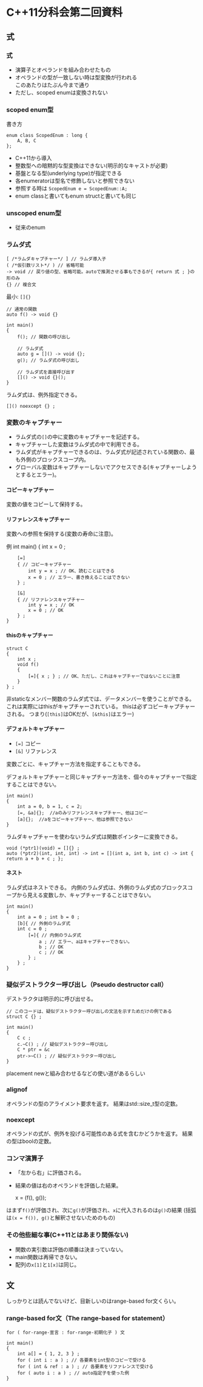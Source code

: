 # C++11分科会第二回資料 
## 式
### 式
* 演算子とオペランドを組み合わせたもの
* オペランドの型が一致しない時は型変換が行われる  
このあたりはたぶん今まで通り
* ただし、scoped enumは変換されない

### scoped enum型
書き方

    enum class ScopedEnum : long {
    	A, B, C
    };

* C++11から導入
* 整数型への暗黙的な型変換はできない(明示的なキャストが必要)
* 基盤となる型(underlying type)が指定できる
* 各enumeratorは型名で修飾しないと参照できない
* 参照する時は
`ScopedEnum e = ScopedEnum::A;`
* enum classと書いてもenum structと書いても同じ

### unscoped enum型
* 従来のenum

### ラムダ式
    [ /*ラムダキャプチャー*/ ] // ラムダ導入子
    ( /*仮引数リスト*/ ) // 省略可能
    -> void // 戻り値の型、省略可能。autoで推測させる事もできるが{ return 式 ; }の形のみ
    {} // 複合文
最小: `[]{}`

    // 通常の関数
    auto f() -> void {}
    
    int main()
    {
    	f(); // 関数の呼び出し
    
    	// ラムダ式
    	auto g = []() -> void {};
    	g(); // ラムダ式の呼び出し
    
    	// ラムダ式を直接呼び出す
    	[]() -> void {}();
    }

ラムダ式は、例外指定できる。

    []() noexcept {} ;

### 変数のキャプチャー
* ラムダ式の`[]`の中に変数のキャプチャーを記述する。
* キャプチャーした変数はラムダ式の中で利用できる。
* ラムダ式がキャプチャーできるのは、ラムダ式が記述されている関数の、最も外側のブロックスコープ内。
* グローバル変数はキャプチャーしないでアクセスできる(キャプチャーしようとするとエラー)。
#### コピーキャプチャー
変数の値をコピーして保持する。
#### リファレンスキャプチャー
変数への参照を保持する(変数の寿命に注意)。

例
    int main()
    {
    	int x = 0 ;
    
    	[=]
    	{ // コピーキャプチャー
    		int y = x ; // OK、読むことはできる
    		x = 0 ; // エラー、書き換えることはできない
    	} ;
    
    	[&]
    	{ // リファレンスキャプチャー
    		int y = x ; // OK
    		x = 0 ; // OK
    	} ;
    }

#### thisのキャプチャー
    struct C
    {
    	int x ;
    	void f()
    	{
    		[=]{ x ; } ; // OK、ただし、これはキャプチャーではないことに注意
    	}
    } ;
非staticなメンバー関数のラムダ式では、データメンバーを使うことができる。
これは実際にはthisがキャプチャーされている。
thisは必ずコピーキャプチャーされる。
つまり(`[this]`はOKだが、`[&this]`はエラー)

#### デフォルトキャプチャー
* `[=]` コピー
* `[&]` リファレンス

変数ごとに、キャプチャー方法を指定することもできる。

デフォルトキャプチャーと同じキャプチャー方法を、個々のキャプチャーで指定することはできない。

    int main()
    {
    	int a = 0, b = 1, c = 2;
    	[=, &a]{};	//aのみリファレンスキャプチャー、他はコピー
    	[a]{};	//aをコピーキャプチャー、他は参照できない
    }

ラムダキャプチャーを使わないラムダ式は関数ポインターに変換できる。

    void (*ptr1)(void) = []{} ;
    auto (*ptr2)(int, int, int) -> int = [](int a, int b, int c) -> int { return a + b + c ; };

#### ネスト
ラムダ式はネストできる。
内側のラムダ式は、外側のラムダ式のブロックスコープから見える変数しか、キャプチャーすることはできない。

    int main()
    {
    	int a = 0 ; int b = 0 ;
    	[b]{ // 外側のラムダ式
    	int c = 0 ;
    		[=]{ // 内側のラムダ式
    			a ; // エラー、aはキャプチャーできない。
    			b ; // OK
    			c ; // OK
    		} ;
    	} ;
    }



### 疑似デストラクター呼び出し（Pseudo destructor call）
デストラクタは明示的に呼び出せる。

    // このコードは、疑似デストラクター呼び出しの文法を示すためだけの例である
    struct C {} ;
    
    int main()
    {
    	C c ;
    	c.~C() ; // 疑似デストラクター呼び出し
    	C * ptr = &c
    	ptr->~C() ; // 疑似デストラクター呼び出し
    }

placement newと組み合わせるなどの使い道があるらしい

### alignof
オペランドの型のアライメント要求を返す。
結果はstd::size_t型の定数。

### noexcept
オペランドの式が、例外を投げる可能性のある式を含むかどうかを返す。
結果の型はboolの定数。

### コンマ演算子
* 「左から右」に評価される。
* 結果の値は右のオペランドを評価した結果。

    x = (f(), g());

はまず`f()`が評価され、次に`g()`が評価され、`x`に代入されるのは`g()`の結果
(括弧は`(x = f()), g()`と解釈させないためのもの)

### その他些細な事(C++11とはあまり関係ない)
* 関数の実引数は評価の順番は決まっていない。
* main関数は再帰できない。
* 配列の`x[1]`と`1[x]`は同じ。

## 文
しっかりとは読んでないけど、目新しいのはrange-based for文くらい。
### range-based for文（The range-based for statement）
`for ( for-range-宣言 : for-range-初期化子 ) 文`

    int main()
    {
    	int a[] = { 1, 2, 3 } ;
    	for ( int i : a ) ; // 各要素をint型のコピーで受ける
    	for ( int & ref : a ) ; // 各要素をリファレンスで受ける
    	for ( auto i : a ) ; // auto指定子を使った例
    }
